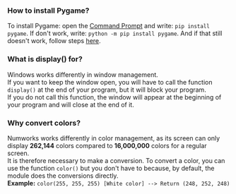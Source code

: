 ### How to install Pygame?
To install Pygame: open the [Command Prompt](https://www.howtogeek.com/235101/10-ways-to-open-the-command-prompt-in-windows-10/) and write: ``pip install pygame``.
If don't work, write: ``python -m pip install pygame``. And if that still doesn't work, follow steps [here](https://docs.python.org/3/installing/index.html).

### What is display() for?
Windows works differently in window management.<br>
If you want to keep the window open, you will have to call the function ``display()`` at the end of your program, but it will block your program. <br>
If you do not call this function, the window will appear at the beginning of your program and will close at the end of it.<br>

### Why convert colors?
Numworks works differently in color management, as its screen can only display **262,144** colors compared to **16,000,000** colors for a regular screen. <br>
It is therefore necessary to make a conversion. To convert a color, you can use the function ``color()`` but you don't have to because, by default, the module does the conversions directly. <br>
**Example:** ``color(255, 255, 255) [White color] --> Return (248, 252, 248)``
